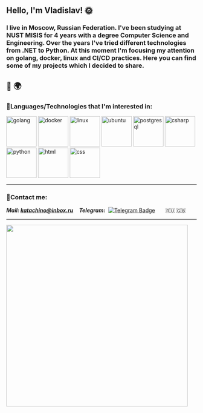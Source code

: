 ## Hello, I'm Vladislav! :sun_with_face:

### I live in Moscow, Russian Federation. I've been studying at NUST MISIS for 4 years with a degree Computer Science and Engineering. Over the years I've tried different technologies from .NET to Python. At this moment I'm focusing my attention on golang, docker, linux and CI/CD practices. Here you can find some of my projects which I decided to share.
:milky_way: :earth_africa:
---

### :mag_right:Languages/Technologies that I'm interested in:
<div>
    <img src="https://cdn.jsdelivr.net/gh/devicons/devicon/icons/go/go-original-wordmark.svg" title="golang" alt="golang"  width="80" height="80"/>
    <img src="https://cdn.jsdelivr.net/gh/devicons/devicon/icons/docker/docker-original.svg" title="docker"     alt="docker"  width="80" height="80"/>
    <img src="https://cdn.jsdelivr.net/gh/devicons/devicon/icons/linux/linux-original.svg" title="linux" alt="linux"    width="80" height="80"/>
    <img src="https://cdn.jsdelivr.net/gh/devicons/devicon/icons/ubuntu/ubuntu-plain-wordmark.svg" title="ubuntu"   alt="ubuntu"  width="80" height="80"/>
    <img src="https://cdn.jsdelivr.net/gh/devicons/devicon/icons/postgresql/postgresql-original.svg"   title="postgresql" alt="postgresql"  width="80" height="80"/>
    <img src="https://cdn.jsdelivr.net/gh/devicons/devicon/icons/csharp/csharp-original.svg" title="csharp"     alt="csharp"  width="80" height="80"/>
    <img src="https://cdn.jsdelivr.net/gh/devicons/devicon/icons/python/python-original.svg" title="python"     alt="python"  width="80" height="80"/>
    <img src="https://cdn.jsdelivr.net/gh/devicons/devicon/icons/html5/html5-original-wordmark.svg" title="html"    alt="html"  width="80" height="80" />
    <img src="https://cdn.jsdelivr.net/gh/devicons/devicon/icons/css3/css3-original-wordmark.svg" title="css"   alt="css"  width="80" height="80" />
</div>

---

### :rocket:Contact me:
***Mail: katachino@inbox.ru*** &nbsp;&nbsp; ***Telegram:***&nbsp; [![Telegram Badge](https://img.shields.io/badge/-@wkatachino-blue?style=flat&logo=Telegram&logoColor=white)](https://t.me/wkatachino)  &nbsp;&nbsp; &nbsp;&nbsp; :ru: :uk:

---

<img src="https://media4.giphy.com/media/4T7zmTmX4crUDoP9Gs/giphy.gif?cid=ecf05e473tbqptfgeaaktutgwhda5ti48ilgfe2kiw7d64de&rid=giphy.gif&ct=g" height="480" />

<!--
**KatachiNo/KatachiNo** is a ✨ _special_ ✨ repository because its `README.md` (this file) appears on your GitHub profile.

Here are some ideas to get you started:

- 🔭 I’m currently working on ...
- 🌱 I’m currently learning ...
- 👯 I’m looking to collaborate on ...
- 🤔 I’m looking for help with ...
- 💬 Ask me about ...
- 📫 How to reach me: ...
- 😄 Pronouns: ...
- ⚡ Fun fact: ...
-->